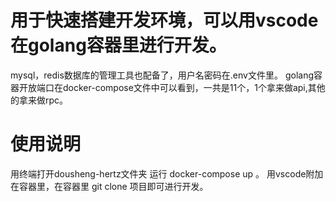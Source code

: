 # 用于快速搭建开发环境，可以用vscode在golang容器里进行开发。
mysql，redis数据库的管理工具也配备了，用户名密码在.env文件里。
golang容器开放端口在docker-compose文件中可以看到，一共是11个，1个拿来做api,其他的拿来做rpc。

# 使用说明
用终端打开dousheng-hertz文件夹 运行 docker-compose up 。
用vscode附加在容器里，在容器里 git clone 项目即可进行开发。
